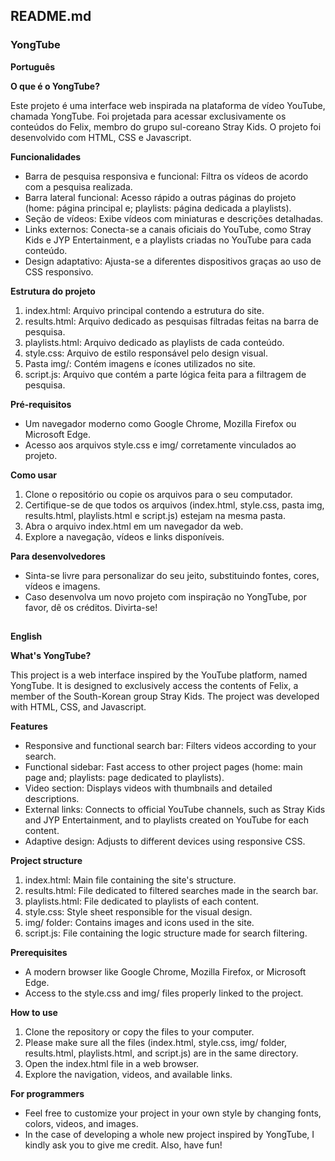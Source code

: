 ## **README.md**

### **YongTube**

**Português**

**O que é o YongTube?**

Este projeto é uma interface web inspirada na plataforma de vídeo YouTube, chamada YongTube. Foi projetada para acessar exclusivamente os conteúdos do Felix, membro do grupo sul-coreano Stray Kids. O projeto foi desenvolvido com HTML, CSS e Javascript.

**Funcionalidades**

- Barra de pesquisa responsiva e funcional: Filtra os vídeos de acordo com a pesquisa realizada.
- Barra lateral funcional: Acesso rápido a outras páginas do projeto (home: página principal e; playlists: página dedicada a playlists).
- Seção de vídeos: Exibe vídeos com miniaturas e descrições detalhadas.
- Links externos: Conecta-se a canais oficiais do YouTube, como Stray Kids e JYP Entertainment, e a playlists criadas no YouTube para cada conteúdo.
- Design adaptativo: Ajusta-se a diferentes dispositivos graças ao uso de CSS responsivo.

**Estrutura do projeto**

1. index.html: Arquivo principal contendo a estrutura do site.
2. results.html: Arquivo dedicado as pesquisas filtradas feitas na barra de pesquisa.
3. playlists.html: Arquivo dedicado as playlists de cada conteúdo.
4. style.css: Arquivo de estilo responsável pelo design visual.
5. Pasta img/: Contém imagens e ícones utilizados no site.
6. script.js: Arquivo que contém a parte lógica feita para a filtragem de pesquisa.

**Pré-requisitos**

- Um navegador moderno como Google Chrome, Mozilla Firefox ou Microsoft Edge.
- Acesso aos arquivos style.css e img/ corretamente vinculados ao projeto.

**Como usar**

1. Clone o repositório ou copie os arquivos para o seu computador.
2. Certifique-se de que todos os arquivos (index.html, style.css, pasta img, results.html, playlists.html e script.js) estejam na mesma pasta.
3. Abra o arquivo index.html em um navegador da web.
4. Explore a navegação, vídeos e links disponíveis.

**Para desenvolvedores**

- Sinta-se livre para personalizar do seu jeito, substituindo fontes, cores, vídeos e imagens.
- Caso desenvolva um novo projeto com inspiração no YongTube, por favor, dê os créditos. Divirta-se!

##

**English**

**What's YongTube?**

This project is a web interface inspired by the YouTube platform, named YongTube. It is designed to exclusively access the contents of Felix, a member of the South-Korean group Stray Kids. The project was developed with HTML, CSS, and Javascript.

**Features**

- Responsive and functional search bar: Filters videos according to your search. 
- Functional sidebar: Fast access to other project pages (home: main page and; playlists: page dedicated to playlists).
- Video section: Displays videos with thumbnails and detailed descriptions.
- External links: Connects to official YouTube channels, such as Stray Kids and JYP Entertainment, and to playlists created on YouTube for each content.
- Adaptive design: Adjusts to different devices using responsive CSS.

**Project structure**
1. index.html: Main file containing the site's structure.
2. results.html: File dedicated to filtered searches made in the search bar.
3. playlists.html: File dedicated to playlists of each content. 
4. style.css: Style sheet responsible for the visual design.
5. img/ folder: Contains images and icons used in the site.
6. script.js: File containing the logic structure made for search filtering.

**Prerequisites**

- A modern browser like Google Chrome, Mozilla Firefox, or Microsoft Edge.
- Access to the style.css and img/ files properly linked to the project.

**How to use**

1. Clone the repository or copy the files to your computer.
2. Please make sure all the files (index.html, style.css, img/ folder, results.html, playlists.html, and script.js) are in the same directory.
3. Open the index.html file in a web browser.
4. Explore the navigation, videos, and available links.

**For programmers**

- Feel free to customize your project in your own style by changing fonts, colors, videos, and images.
- In the case of developing a whole new project inspired by YongTube, I kindly ask you to give me credit. Also, have fun! 
